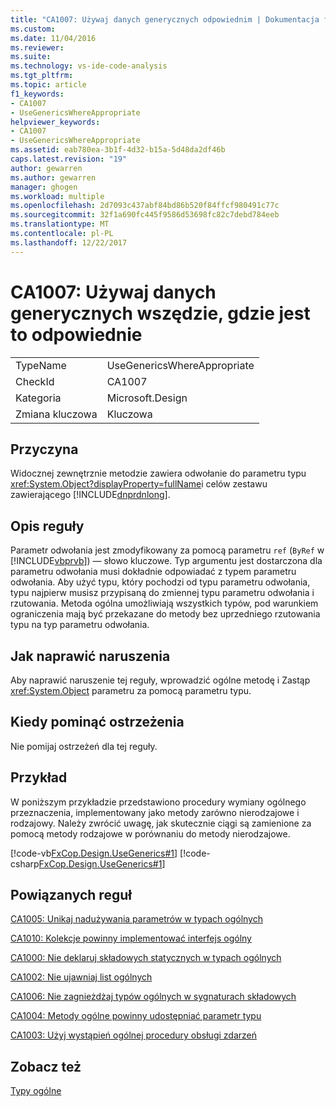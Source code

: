 ```yaml
---
title: "CA1007: Używaj danych generycznych odpowiednim | Dokumentacja firmy Microsoft"
ms.custom: 
ms.date: 11/04/2016
ms.reviewer: 
ms.suite: 
ms.technology: vs-ide-code-analysis
ms.tgt_pltfrm: 
ms.topic: article
f1_keywords:
- CA1007
- UseGenericsWhereAppropriate
helpviewer_keywords:
- CA1007
- UseGenericsWhereAppropriate
ms.assetid: eab780ea-3b1f-4d32-b15a-5d48da2df46b
caps.latest.revision: "19"
author: gewarren
ms.author: gewarren
manager: ghogen
ms.workload: multiple
ms.openlocfilehash: 2d7093c437abf84bd86b520f84ffcf980491c77c
ms.sourcegitcommit: 32f1a690fc445f9586d53698fc82c7debd784eeb
ms.translationtype: MT
ms.contentlocale: pl-PL
ms.lasthandoff: 12/22/2017
---
```

# <a name="ca1007-use-generics-where-appropriate"></a>CA1007: Używaj danych generycznych wszędzie, gdzie jest to odpowiednie
|||  
|-|-|  
|TypeName|UseGenericsWhereAppropriate|  
|CheckId|CA1007|  
|Kategoria|Microsoft.Design|  
|Zmiana kluczowa|Kluczowa|  
  
## <a name="cause"></a>Przyczyna  
 Widocznej zewnętrznie metodzie zawiera odwołanie do parametru typu <xref:System.Object?displayProperty=fullName>i celów zestawu zawierającego [!INCLUDE[dnprdnlong](../code-quality/includes/dnprdnlong_md.md)].  
  
## <a name="rule-description"></a>Opis reguły  
 Parametr odwołania jest zmodyfikowany za pomocą parametru `ref` (`ByRef` w [!INCLUDE[vbprvb](../code-quality/includes/vbprvb_md.md)]) — słowo kluczowe. Typ argumentu jest dostarczona dla parametru odwołania musi dokładnie odpowiadać z typem parametru odwołania. Aby użyć typu, który pochodzi od typu parametru odwołania, typu najpierw musisz przypisaną do zmiennej typu parametru odwołania i rzutowania. Metoda ogólna umożliwiają wszystkich typów, pod warunkiem ograniczenia mają być przekazane do metody bez uprzedniego rzutowania typu na typ parametru odwołania.  
  
## <a name="how-to-fix-violations"></a>Jak naprawić naruszenia  
 Aby naprawić naruszenie tej reguły, wprowadzić ogólne metodę i Zastąp <xref:System.Object> parametru za pomocą parametru typu.  
  
## <a name="when-to-suppress-warnings"></a>Kiedy pominąć ostrzeżenia  
 Nie pomijaj ostrzeżeń dla tej reguły.  
  
## <a name="example"></a>Przykład  
 W poniższym przykładzie przedstawiono procedury wymiany ogólnego przeznaczenia, implementowany jako metody zarówno nierodzajowe i rodzajowy. Należy zwrócić uwagę, jak skutecznie ciągi są zamienione za pomocą metody rodzajowe w porównaniu do metody nierodzajowe.  
  
 [!code-vb[FxCop.Design.UseGenerics#1](../code-quality/codesnippet/VisualBasic/ca1007-use-generics-where-appropriate_1.vb)]
 [!code-csharp[FxCop.Design.UseGenerics#1](../code-quality/codesnippet/CSharp/ca1007-use-generics-where-appropriate_1.cs)]  
  
## <a name="related-rules"></a>Powiązanych reguł  
 [CA1005: Unikaj nadużywania parametrów w typach ogólnych](../code-quality/ca1005-avoid-excessive-parameters-on-generic-types.md)  
  
 [CA1010: Kolekcje powinny implementować interfejs ogólny](../code-quality/ca1010-collections-should-implement-generic-interface.md)  
  
 [CA1000: Nie deklaruj składowych statycznych w typach ogólnych](../code-quality/ca1000-do-not-declare-static-members-on-generic-types.md)  
  
 [CA1002: Nie ujawniaj list ogólnych](../code-quality/ca1002-do-not-expose-generic-lists.md)  
  
 [CA1006: Nie zagnieżdżaj typów ogólnych w sygnaturach składowych](../code-quality/ca1006-do-not-nest-generic-types-in-member-signatures.md)  
  
 [CA1004: Metody ogólne powinny udostępniać parametr typu](../code-quality/ca1004-generic-methods-should-provide-type-parameter.md)  
  
 [CA1003: Użyj wystąpień ogólnej procedury obsługi zdarzeń](../code-quality/ca1003-use-generic-event-handler-instances.md)  
  
## <a name="see-also"></a>Zobacz też  
 [Typy ogólne](/dotnet/csharp/programming-guide/generics/index)